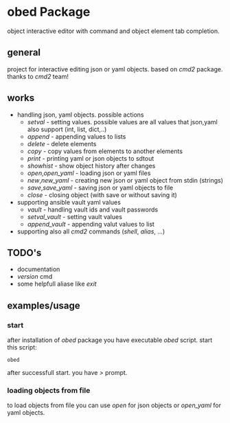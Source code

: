 # obed Package

object interactive editor with command and object element tab completion.

## general
project for interactive editing json or yaml objects. based on *cmd2* package. thanks to *cmd2* team!

## works
- handling json, yaml objects. possible actions
  - *setval* - setting values. possible values are all values that json,yaml also support (int, list, dict,..)
  - *append* - appending values to lists
  - *delete* - delete elements
  - *copy* - copy values from elements to another elements
  - *print* - printing yaml or json objects to sdtout
  - *showhist* - show object history after changes
  - *open*,*open_yaml* - loading json or yaml files
  - *new*,*new_yaml* - creating new json or yaml object from stdin (strings)
  - *save*,*save_yaml* - saving json or yaml objects to file
  - *close* - closing object (with save or without saving it)
- supporting ansible vault yaml values
  - *vault* - handling vault ids and vault passwords
  - *setval_vault* - setting vault values
  - *append_vault* - appending valut values to list
- supporting also all *cmd2* commands (*shell*, *alias*, ...)

## TODO's
- documentation
- *version* cmd
- some helpfull aliase like *exit*

## examples/usage

### start
after installation of *obed* package you have executable *obed* script. start this script:
```shell
obed
```
after successfull start. you have *>* prompt.

### loading objects from file
to load objects from file you can use *open* for json objects or *open_yaml* for yaml objects. 





